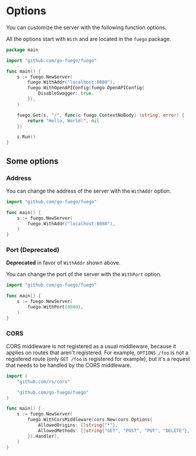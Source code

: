 # Options

You can customize the server with the following function options.

All the options start with `With` and are located in the `fuego` package.

```go
package main

import "github.com/go-fuego/fuego"

func main() {
	s := fuego.NewServer(
		fuego.WithAddr("localhost:8080"),
		fuego.WithOpenAPIConfig(fuego.OpenAPIConfig{
			DisableSwagger: true,
		}),
	)

	fuego.Get(s, "/", func(c fuego.ContextNoBody) (string, error) {
		return "Hello, World!", nil
	})

	s.Run()
}
```

## Some options

### Address

You can change the address of the server with the `WithAddr` option.

```go
import "github.com/go-fuego/fuego"

func main() {
	s := fuego.NewServer(
		fuego.WithAddr("localhost:8080"),
	)
}
```

### Port (Deprecated)

**Deprecated** in favor of `WithAddr` shown above.

You can change the port of the server with the `WithPort` option.

```go
import "github.com/go-fuego/fuego"

func main() {
	s := fuego.NewServer(
		fuego.WithPort(8080),
	)
}
```

### CORS

CORS middleware is not registered as a usual middleware,
because it applies on routes that aren't registered. For example,
`OPTIONS /foo` is not a registered route
(only `GET /foo` is registered for example),
but it's a request that needs to be handled by the CORS middleware.

```go
import (
	"github.com/rs/cors"

	"github.com/go-fuego/fuego"
)

func main() {
	s := fuego.NewServer(
		fuego.WithCorsMiddleware(cors.New(cors.Options{
			AllowedOrigins: []string{"*"},
			AllowedMethods: []string{"GET", "POST", "PUT", "DELETE"},
		}).Handler),
	)
}
```

